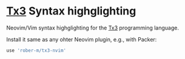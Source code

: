 # [Tx3](https://github.com/tx3-lang/tx3) Syntax highglighting 

Neovim/Vim syntax highglighting for the [Tx3](https://github.com/tx3-lang/tx3) programming language.

Install it same as any ohter Neovim plugin, e.g., with Packer:

```lua
use 'rober-m/tx3-nvim'
```
